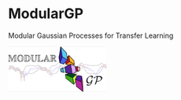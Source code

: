 # ModularGP
Modular Gaussian Processes for Transfer Learning

<img src="/extra/modular_gp_header.png" width=200>
